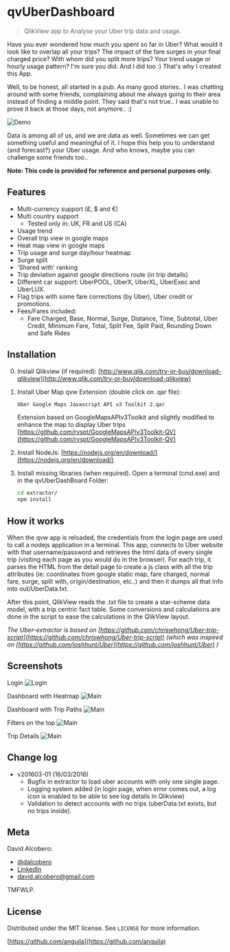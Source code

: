# qvUberDashboard
> QlikView app to Analyse your Uber trip data and usage.

Have you ever wondered how much you spent so far in Uber? What would it look like to overlap all your trips? The impact of the fare surges in your final charged price? With whom did you split more trips? Your trend usage or hourly usage pattern? I'm sure you did. And I did too :) That's why I created this App.


Well, to be honest, all started in a pub. As many good stories.. I was chatting around with some friends, complaining about me always going to their area instead of finding a middle point. They said that's not true.. I was unable to prove it back at those days, not anymore.. :) 


![Demo](img/demo.gif)


Data is among all of us, and we are data as well. Sometimes we can get something useful and meaningful of it. I hope this help you to understand (and forecast?) your Uber usage. And who knows, maybe you can challenge some friends too..  

**Note: This code is provided for reference and personal purposes only.**

Features
--------
- Multi-currency support (£, $ and €)
- Multi country support
   - Tested only in: UK, FR and US (CA)
- Usage trend
- Overall trip view in google maps
- Heat map view in google maps
- Trip usage and surge day/hour heatmap
- Surge split
- 'Shared with' ranking
- Trip deviation against google directions route (in trip details)
- Different car support: UberPOOL, UberX, UberXL, UberExec and UberLUX.
- Flag trips with some fare corrections (by Uber), Uber credit or promotions.
- Fees/Fares included:
   - Fare Charged, Base, Normal, Surge, Distance, Time, Subtotal, Uber Credit, Minimum Fare, Total, Split Fee, Split Paid, Rounding Down and  Safe Rides



## Installation
0. Install Qlikview (if required):
   [http://www.qlik.com/try-or-buy/download-qlikview](http://www.qlik.com/try-or-buy/download-qlikview)

1. Install Uber Map qvw Extension (double click on .qar file):
   ```sh
   Uber Google Maps Javascript API v3 Toolkit 2.qar
   ```
   Extension based on GoogleMapsAPIv3Toolkit and slightly modified to enhance the map to display Uber trips
   [https://github.com/rvspt/GoogleMapsAPIv3Toolkit-QV](https://github.com/rvspt/GoogleMapsAPIv3Toolkit-QV)

2. Install NodeJs:
   [https://nodejs.org/en/download/](https://nodejs.org/en/download/)


3. Install missing libraries (when required). Open a terminal (cmd.exe) and in the qvUberDashBoard Folder:
   ```sh
   cd extractor/
   npm install
   ```

## How it works
When the qvw app is reloaded, the credentials from the login page are used to call a nodejs application in a terminal. This app, connects to Uber website with that username/password and retrieves the html data of every single trip (visiting each page as you would do in the browser). 
For each trip, it parses the HTML from the detail page to create a js class with all the trip attributes (ie: coordinates from google static map, fare charged, normal fare, surge, split with, origin/destination, etc..) and then it dumps all that info into out/UberData.txt.

After this point, QlikView reads the .txt file to create a star-scheme data model, with a trip centric fact table. Some conversions and calculations are done in the script to ease the calculations in the QlikView layout.


*The Uber-extractor is based on [https://github.com/chriswhong/Uber-trip-script](https://github.com/chriswhong/Uber-trip-script) (which was inspired on [https://github.com/joshhunt/Uber](https://github.com/joshhunt/Uber) )*




## Screenshots
Login
![Login](screenshots/login-page.png)

Dashboard with Heatmap
![Main](screenshots/main.png)

Dashboard with Trip Paths
![Main](screenshots/main-3.png)

Filters on the top
![Main](screenshots/main-2.png)

Trip Details
![Main](screenshots/detail.png)


Change log
--------
- v201603-01 (16/03/2016)
   - Bugfix in extractor to load uber accounts with only one single page.
   - Logging system added (in login page, when error comes out, a log icon is enabled to be able to see log details in Qlikview)
   - Validation to detect accounts with no trips (uberData.txt exists, but no trips inside).


## Meta

David Alcobero:
- [@dalcobero](https://twitter.com/dalcobero) 
- [LinkedIn](https://uk.linkedin.com/in/davidalcobero) 
- david.alcobero@gmail.com

TMFWLP.

## License

Distributed under the MIT license. See ``LICENSE`` for more information.

[https://github.com/anguila](https://github.com/anguila)
